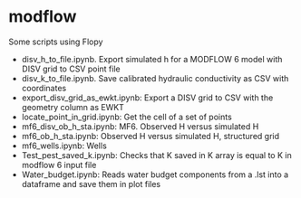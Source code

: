 # modflow
Some scripts using Flopy

* disv_h_to_file.ipynb. Export simulated h for a MODFLOW 6 model with DISV grid to CSV point file
*  disv_k_to_file.ipynb. Save calibrated hydraulic conductivity as CSV with coordinates
* export_disv_grid_as_ewkt.ipynb: Export a DISV grid to CSV with the geometry column as EWKT  
* locate_point_in_grid.ipynb: Get the cell of a set of points
* mf6_disv_ob_h_sta.ipynb: MF6. Observed H versus simulated H
* mf6_ob_h_sta.ipynb: Observed H versus simulated H, structured grid
* mf6_wells.ipynb: Wells
* Test_pest_saved_k.ipynb: Checks that K saved in K array is equal to K in modflow 6 input file
* Water_budget.ipynb: Reads water budget components from a .lst into a dataframe and save them in plot files


